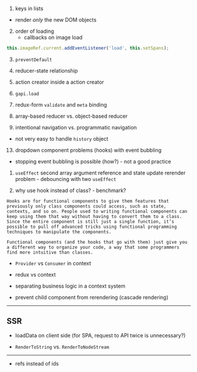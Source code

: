 1. keys in lists

- render _only_ the new DOM objects

2. order of loading
   - callbacks on image load

```javascript
this.imageRef.current.addEventListener('load', this.setSpans);
```

3. `preventDefault`

4. reducer-state relationship

5. action creator inside a action creator

6. `gapi.load`

7. redux-form `validate` and `meta` binding

8. array-based reducer vs. object-based reducer

9. intentional navigation vs. programmatic navigation

- not very easy to handle `history` object

13. dropdown component problems (hooks) with event bubbling

- stopping event bubbling is possible (how?) - not a good practice

1.  `useEffect` second array argument reference and state update rerender problem - debouncing with two `useEffect`

2.  why use hook instead of class? - benchmark?

```
Hooks are for functional components to give them features that previously only class components could access, such as state, contexts, and so on. People used to writing functional components can keep using them that way without having to convert them to a class. Since the entire component is still just a single function, it’s possible to pull off advanced tricks using functional programming techniques to manipulate the components.

Functional components (and the hooks that go with them) just give you a different way to organize your code, a way that some programmers find more intuitive than classes.
```

- `Provider` vs `Consumer` in context

- redux vs context

- separating business logic in a context system

* prevent child component from rerendering (cascade rendering)

---

## SSR

- loadData on client side (for SPA, request to API twice is unnecessary?)

- `RenderToString` vs. `RenderToNodeStream`

---

- refs instead of ids

